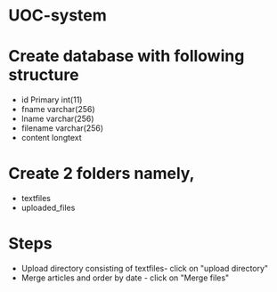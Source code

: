 # UOC-system

# Create database with following structure

 *  id Primary	int(11)			
 *  fname	varchar(256)
 *  lname	varchar(256)
 *  filename	varchar(256)
 *  content	longtext

# Create 2 folders namely,

*  textfiles
*  uploaded_files

# Steps

* Upload directory consisting of textfiles- click on "upload directory" 
* Merge articles and order by date - click on "Merge files"





 
 
